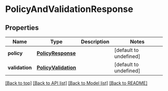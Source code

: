 # PolicyAndValidationResponse

## Properties

|Name | Type | Description | Notes|
|------------ | ------------- | ------------- | -------------|
|**policy** | [**PolicyResponse**](PolicyResponse.md) |  | [default to undefined]|
|**validation** | [**PolicyValidation**](PolicyValidation.md) |  | [default to undefined]|




[[Back to top]](#) [[Back to API list]](../../README.md#documentation-for-api-endpoints) [[Back to Model list]](../../README.md#documentation-for-models) [[Back to README]](../../README.md)
